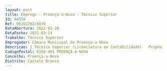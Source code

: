 ```yaml
--- 
layout: post
title: Emprego - Proença-a-Nova - Técnico Superior
Id: 94350
Ref: OE202202/0839
DataAbertura: 2022-02-28
DataFecho: 2022-03-14
Trabalho: Técnico Superior
Empregador: Câmara Municipal de Proença-a-Nova
Descricao: 1 Técnico Superior (Licenciatura em Contabilidade)   Propõe ações que visem o apoio a tomada de decisões ao nível superior no domínio financeiro, nomeadamente no que concerne a obtenção, utilização controlo de recursos financeiros  Planifica, organiza e coordena a execução da contabilidade, respeitando as normas legais e os princípios contabilísticos geralmente aceites  Exerce funções de consultadoria em matéria de âmbito financeiro  assumindo a responsabilidade pela regularidade técnica nas áreas contabilística e fiscal  Verifica toda a atividade financeira, designadamente o cumprimento dos princípios legais relativos a arrecadação das receitas e a realização das despesas  Organiza e verifica a elaboração dos documentos previsionais, suas revisões e alterações, bem como os documentos de prestação de contas. Exercício de funções técnicas subjacentes, designadamente à materialização das competências associadas ao Setor de Contabilidade, nos termos do Regulamento de Organização dos Serviços Municipais.
CodigoPostal: 6150-401 PROENÇA-A-NOVA
Concelho: Proença-a-Nova
Distrito: Castelo Branco
--- 
```

